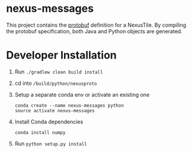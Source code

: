 # nexus-messages

This project contains the [protobuf](https://developers.google.com/protocol-buffers/) definition for a NexusTile. By compiling the protobuf specification, both Java and Python objects are generated.

# Developer Installation

1. Run `./gradlew clean build install`

2. cd into `/build/python/nexusproto`

3. Setup a separate conda env or activate an existing one

    ````
    conda create --name nexus-messages python
    source activate nexus-messages
    ````

4. Install Conda dependencies

    ````
    conda install numpy
    ````

5. Run `python setup.py install`
